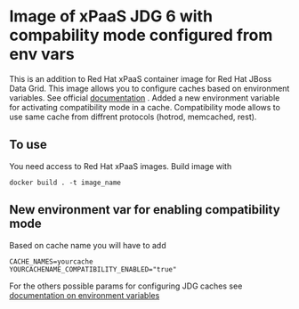 # Image of xPaaS JDG 6 with compability mode configured from env vars
This is an addition to Red Hat xPaaS container image for Red Hat JBoss Data Grid. This image allows you to configure caches based on environment variables. See official [documentation](https://access.redhat.com/documentation/en-us/red_hat_jboss_middleware_for_openshift/3/html/red_hat_jboss_data_grid_for_openshift) .
Added a new environment variable for activating compatibility mode in a cache. Compatibility mode allows to use same cache from diffrent protocols (hotrod, memcached, rest).

## To use
You need access to Red Hat xPaaS images.
Build image with
```
docker build . -t image_name
```

## New environment var for enabling compatibility mode
Based on cache name you will have to add
```
CACHE_NAMES=yourcache
YOURCACHENAME_COMPATIBILITY_ENABLED="true"
```
For the others possible params for configuring JDG caches see [documentation on environment variables](https://access.redhat.com/documentation/en-us/red_hat_jboss_middleware_for_openshift/3/html/red_hat_jboss_data_grid_for_openshift/reference#jdg-cache-environment-variables)
